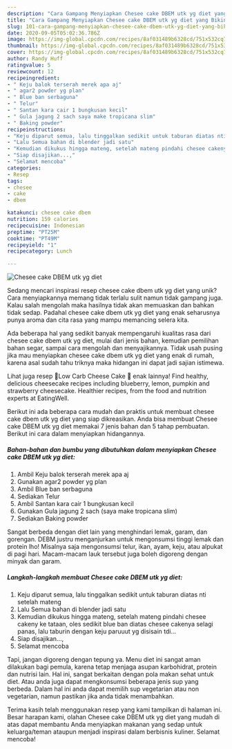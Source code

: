 ```yaml
---
description: "Cara Gampang Menyiapkan Chesee cake DBEM utk yg diet yang Bikin Ngiler"
title: "Cara Gampang Menyiapkan Chesee cake DBEM utk yg diet yang Bikin Ngiler"
slug: 101-cara-gampang-menyiapkan-chesee-cake-dbem-utk-yg-diet-yang-bikin-ngiler
date: 2020-09-05T05:02:36.786Z
image: https://img-global.cpcdn.com/recipes/8af031489b6328cd/751x532cq70/chesee-cake-dbem-utk-yg-diet-foto-resep-utama.jpg
thumbnail: https://img-global.cpcdn.com/recipes/8af031489b6328cd/751x532cq70/chesee-cake-dbem-utk-yg-diet-foto-resep-utama.jpg
cover: https://img-global.cpcdn.com/recipes/8af031489b6328cd/751x532cq70/chesee-cake-dbem-utk-yg-diet-foto-resep-utama.jpg
author: Randy Huff
ratingvalue: 5
reviewcount: 12
recipeingredient:
- " Keju balok terserah merek apa aj"
- " agar2 powder yg plan"
- " Blue ban serbaguna"
- " Telur"
- " Santan kara cair 1 bungkusan kecil"
- " Gula jagung 2 sach saya make tropicana slim"
- " Baking powder"
recipeinstructions:
- "Keju diparut semua, lalu tinggalkan sedikit untuk taburan diatas nti setelah mateng"
- "Lalu Semua bahan di blender jadi satu"
- "Kemudian dikukus hingga mateng, setelah mateng pindahi chesee cakeny ke tataan, oles sedikit blue ban diatas chesee cakenya selagi panas, lalu taburin dengan keju paruuut yg disisain tdi..."
- "Siap disajikan...,"
- "Selamat mencoba"
categories:
- Resep
tags:
- chesee
- cake
- dbem

katakunci: chesee cake dbem 
nutrition: 159 calories
recipecuisine: Indonesian
preptime: "PT25M"
cooktime: "PT49M"
recipeyield: "1"
recipecategory: Lunch

---
```



![Chesee cake DBEM utk yg diet](https://img-global.cpcdn.com/recipes/8af031489b6328cd/751x532cq70/chesee-cake-dbem-utk-yg-diet-foto-resep-utama.jpg)

Sedang mencari inspirasi resep chesee cake dbem utk yg diet yang unik? Cara menyiapkannya memang tidak terlalu sulit namun tidak gampang juga. Kalau salah mengolah maka hasilnya tidak akan memuaskan dan bahkan tidak sedap. Padahal chesee cake dbem utk yg diet yang enak seharusnya punya aroma dan cita rasa yang mampu memancing selera kita.

Ada beberapa hal yang sedikit banyak mempengaruhi kualitas rasa dari chesee cake dbem utk yg diet, mulai dari jenis bahan, kemudian pemilihan bahan segar, sampai cara mengolah dan menyajikannya. Tidak usah pusing jika mau menyiapkan chesee cake dbem utk yg diet yang enak di rumah, karena asal sudah tahu triknya maka hidangan ini dapat jadi sajian istimewa.

Lihat juga resep 💢Low Carb Cheese Cake 💢 enak lainnya! Find healthy, delicious cheesecake recipes including blueberry, lemon, pumpkin and strawberry cheesecake. Healthier recipes, from the food and nutrition experts at EatingWell.


Berikut ini ada beberapa cara mudah dan praktis untuk membuat chesee cake dbem utk yg diet yang siap dikreasikan. Anda bisa membuat Chesee cake DBEM utk yg diet memakai 7 jenis bahan dan 5 tahap pembuatan. Berikut ini cara dalam menyiapkan hidangannya.

<!--inarticleads1-->

##### Bahan-bahan dan bumbu yang dibutuhkan dalam menyiapkan Chesee cake DBEM utk yg diet:

1. Ambil  Keju balok terserah merek apa aj
1. Gunakan  agar2 powder yg plan
1. Ambil  Blue ban serbaguna
1. Sediakan  Telur
1. Ambil  Santan kara cair 1 bungkusan kecil
1. Gunakan  Gula jagung 2 sach (saya make tropicana slim)
1. Sediakan  Baking powder


Sangat berbeda dengan diet lain yang menghindari lemak, garam, dan gorengan. DEBM justru menganjurkan untuk mengonsumsi tinggi lemak dan protein lho! Misalnya saja mengonsumsi telur, ikan, ayam, keju, atau alpukat di pagi hari. Macam-macam lauk tersebut juga boleh digoreng dengan minyak dan garam. 

<!--inarticleads2-->

##### Langkah-langkah membuat Chesee cake DBEM utk yg diet:

1. Keju diparut semua, lalu tinggalkan sedikit untuk taburan diatas nti setelah mateng
1. Lalu Semua bahan di blender jadi satu
1. Kemudian dikukus hingga mateng, setelah mateng pindahi chesee cakeny ke tataan, oles sedikit blue ban diatas chesee cakenya selagi panas, lalu taburin dengan keju paruuut yg disisain tdi...
1. Siap disajikan...,
1. Selamat mencoba


Tapi, jangan digoreng dengan tepung ya. Menu diet ini sangat aman dilakukan bagi pemula, karena tetap menjaga asupan karbohidrat, protein dan nutrisi lain. Hal ini, sangat berkaitan dengan pola makan sehat untuk diet. Atau anda juga dapat mengkonsumsi beberapa jenis sup yang berbeda. Dalam hal ini anda dapat memilih sup vegetarian atau non vegetarian, namun pastikan jika anda tidak menambahkan. 

Terima kasih telah menggunakan resep yang kami tampilkan di halaman ini. Besar harapan kami, olahan Chesee cake DBEM utk yg diet yang mudah di atas dapat membantu Anda menyiapkan makanan yang sedap untuk keluarga/teman ataupun menjadi inspirasi dalam berbisnis kuliner. Selamat mencoba!
